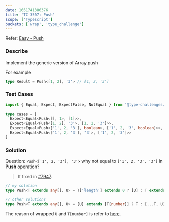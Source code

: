 ```yaml
---
date: 1651741386376
title: 'TC-3507: Push'
scope: ['Typescript']
buckets: ['wrap', 'type_challenge']
---
```


Refer: [Easy - Push](https://github.com/type-challenges/type-challenges/blob/master/questions/3057-easy-push/README.md)

### Describe

Implement the generic version of Array.push

For example

```typescript
type Result = Push<[1, 2], '3'> // [1, 2, '3']
```

### Test Cases

```typescript
import { Equal, Expect, ExpectFalse, NotEqual } from '@type-challenges/utils'

type cases = [
  Expect<Equal<Push<[], 1>, [1]>>,
  Expect<Equal<Push<[1, 2], '3'>, [1, 2, '3']>>,
  Expect<Equal<Push<['1', 2, '3'], boolean>, ['1', 2, '3', boolean]>>,
  Expect<Equal<Push<['1', 2, '3'], '3'>, ['1', 2, '3']>>
]
```

### Solution

Question: `Push<['1', 2, '3'], '3'>` why not equal to `['1', 2, '3', '3']` in **Push** operation?

> It fixed in [#7947](https://github.com/type-challenges/type-challenges/pull/7947).

```typescript
// my solution
type Push<T extends any[], U> = T['length'] extends 0 ? [U] : T extends [...infer P, infer K] ? (K extends U ? T : [...T, U]) : never

// other solutions
type Push<T extends any[], U> = [U] extends [T[number]] ? T : [...T, U]
```

The reason of wrapped `U` and `T[number]` is refer to [here](/post/learning/distributive_conditional_types).
